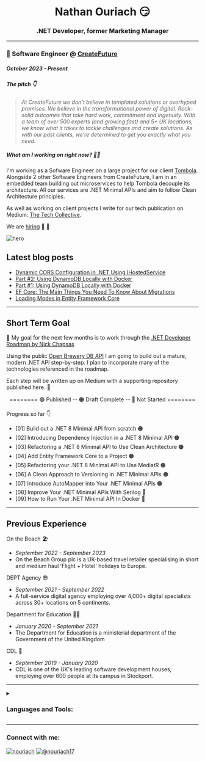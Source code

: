 <h1 align="center">Nathan Ouriach 😏 </h1>
<h3 align="center">.NET Developer, former Marketing Manager</h3>

---
### 🔭 Software Engineer @ [CreateFuture](https://createfuture.com/about/) 
##### _October 2023 - Present_

##### The pitch 👇

> _At CreateFuture we don’t believe in templated solutions or overhyped promises.
We believe in the transformational power of digital. Rock-solid outcomes that take hard work, commitment and ingenuity.
With a team of over 500 experts (and growing fast) and 5+ UK locations, we know what it takes to tackle challenges and create solutions. As with our past clients, we’re determined to get you exactly what you need._

##### What am I working on right now? 👨‍💻

I'm working as a Sofware Engineer on a large project for our client [Tombola](https://www.tombola.co.uk/). Alongside 2 other Software Engineers from CreateFuture, I am in an embedded team building out microservices to help Tombola decouple its architecture. All our services are .NET Minimal APIs and aim to follow Clean Architecture principles. 

As well as working on client projects I write for our tech publication on Medium: [The Tech Collective](https://medium.com/the-tech-collective). 

We are [hiring](https://grnh.se/775248c2teu) 📢 👋  

<img src="https://github.com/user-attachments/assets/30aceb8a-2849-4d52-8037-bef388433a77" alt="hero" height="200" width="1200">

## Latest blog posts
<!-- BLOG-POST-LIST:START -->
- [Dynamic CORS Configuration in .NET Using IHostedService](https://medium.com/the-tech-collective/dynamic-cors-configuration-in-net-using-ihostedservice-48af93d49711?source=rss-2f0794974029------2)
- [Part #2: Using DynamoDB Locally with Docker](https://medium.com/the-tech-collective/part-2-using-dynamodb-locally-with-docker-db210bd8d124?source=rss-2f0794974029------2)
- [Part #1: Using DynamoDB Locally with Docker](https://medium.com/the-tech-collective/part-1-using-dynamodb-locally-with-docker-66ac7062639b?source=rss-2f0794974029------2)
- [EF Core: The Main Things You Need To Know About Migrations](https://medium.com/the-tech-collective/ef-core-the-main-things-you-need-to-know-about-migrations-ae3c1a8e7705?source=rss-2f0794974029------2)
- [Loading Modes in Entity Framework Core](https://medium.com/the-tech-collective/loading-modes-in-entity-framework-core-ae1d7fd85625?source=rss-2f0794974029------2)
<!-- BLOG-POST-LIST:END -->

--- 
## Short Term Goal
🌱 My goal for the next few months is to work through the [.NET Developer Roadmap by Nick Chapsas](https://roadmap.sh/r?id=65d8624e66cd6d03d2d7efc9)

Using the public [Open Brewery DB API](https://www.openbrewerydb.org/) I am going to build out a mature, modern .NET API step-by-step. I plan to incorporate many of the technologies referenced in the roadmap. 

Each step will be written up on Medium with a supporting repository published here. 😬

<div align="center">  
======== 🟢 Published -- 🟠 Draft Complete -- 🔴 Not Started ========
</div>


Progress so far 👇

  * [01] Build out a .NET 8 Minimal API from scratch 🟠
  * [02] Introducing Dependency Injection in a .NET 8 Minimal API 🟠
  * [03] Refactoring a .NET 8 Minimal API to Use Clean Architecture 🟠
  * [04] Add Entity Framework Core to a Project 🟠
  * [05] Refactoring your .NET 8 Minimal API to Use MediatR 🟠
  * [06] A Clean Approach to Versioning in .NET Minimal APIs 🟠
  * [07] Introduce AutoMapper into Your .NET Minimal APIs 🟠
  * [08] Improve Your .NET Minimal APIs With Serilog  🔴
  * [09] How to Run Your .NET Minimal API In Docker 🔴

---

## Previous Experience

On the Beach 🏖️
  * _September 2022 - September 2023_
  * On the Beach Group plc is a UK-based travel retailer specialising in short and medium haul ‘Flight + Hotel' holidays to Europe.

DEPT Agency 😎
  * _September 2021 - September 2022_
  * A full-service digital agency employing over 4,000+ digital specialists across 30+ locations on 5 continents.

Department for Education 👨‍🏫 
  * _January 2020 - September 2021_
  * The Department for Education is a ministerial department of the Government of the United Kingdom
  
CDL 🔖 
  * _September 2019 - January 2020_
  * CDL is one of the UK's leading software development houses, employing over 600 people at its campus in Stockport.
    
---

<details>
    <summary>
        <h3 align="left">Languages and Tools:</h3>
    </summary>
    <br/>
    <p align="left">
        <a href="https://aws.amazon.com" target="_blank" rel="noreferrer"> <img src="https://raw.githubusercontent.com/devicons/devicon/master/icons/amazonwebservices/amazonwebservices-original-wordmark.svg" alt="aws" width="40" height="40" /> </a>
        <a href="https://www.w3schools.com/cs/" target="_blank" rel="noreferrer"> <img src="https://raw.githubusercontent.com/devicons/devicon/master/icons/csharp/csharp-original.svg" alt="csharp" width="40" height="40" /> </a>
        <a href="https://www.cypress.io" target="_blank" rel="noreferrer"> <img src="https://raw.githubusercontent.com/simple-icons/simple-icons/6e46ec1fc23b60c8fd0d2f2ff46db82e16dbd75f/icons/cypress.svg" alt="cypress" width="40" height="40" /> </a>
        <a href="https://www.docker.com/" target="_blank" rel="noreferrer"> <img src="https://raw.githubusercontent.com/devicons/devicon/master/icons/docker/docker-original-wordmark.svg" alt="docker" width="40" height="40" /> </a>
        <a href="https://dotnet.microsoft.com/" target="_blank" rel="noreferrer"> <img src="https://raw.githubusercontent.com/devicons/devicon/master/icons/dot-net/dot-net-original-wordmark.svg" alt="dotnet" width="40" height="40" /> </a>
        <a href="https://www.microsoft.com/en-us/sql-server" target="_blank" rel="noreferrer"> <img src="https://www.svgrepo.com/show/303229/microsoft-sql-server-logo.svg" alt="mssql" width="40" height="40" /> </a>
        <a href="https://postman.com" target="_blank" rel="noreferrer"> <img src="https://www.vectorlogo.zone/logos/getpostman/getpostman-icon.svg" alt="postman" width="40" height="40" /> </a>
        <a href="https://reactjs.org/" target="_blank" rel="noreferrer"> <img src="https://raw.githubusercontent.com/devicons/devicon/master/icons/react/react-original-wordmark.svg" alt="react" width="40" height="40" /> </a>
    </p>

</details>

---
<h3 align="left">Connect with me:</h3>
<p align="left">
<a href="https://linkedin.com/in/nouriach" target="blank"><img align="center" src="https://raw.githubusercontent.com/rahuldkjain/github-profile-readme-generator/master/src/images/icons/Social/linked-in-alt.svg" alt="nouriach" height="30" width="40" /></a>
<a href="https://medium.com/@nouriach17" target="blank"><img align="center" src="https://raw.githubusercontent.com/rahuldkjain/github-profile-readme-generator/master/src/images/icons/Social/medium.svg" alt="@nouriach17" height="30" width="40" /></a>
</p>

